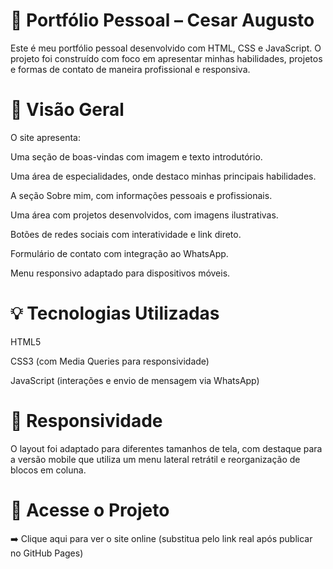 # 💼 Portfólio Pessoal – Cesar Augusto
Este é meu portfólio pessoal desenvolvido com HTML, CSS e JavaScript. O projeto foi construído com foco em apresentar minhas habilidades, projetos e formas de contato de maneira profissional e responsiva.

# 📸 Visão Geral
O site apresenta:

Uma seção de boas-vindas com imagem e texto introdutório.

Uma área de especialidades, onde destaco minhas principais habilidades.

A seção Sobre mim, com informações pessoais e profissionais.

Uma área com projetos desenvolvidos, com imagens ilustrativas.

Botões de redes sociais com interatividade e link direto.

Formulário de contato com integração ao WhatsApp.

Menu responsivo adaptado para dispositivos móveis.

# 💡 Tecnologias Utilizadas
HTML5

CSS3 (com Media Queries para responsividade)

JavaScript (interações e envio de mensagem via WhatsApp)

# 📱 Responsividade
O layout foi adaptado para diferentes tamanhos de tela, com destaque para a versão mobile que utiliza um menu lateral retrátil e reorganização de blocos em coluna.

# 🔗 Acesse o Projeto
➡️ Clique aqui para ver o site online (substitua pelo link real após publicar no GitHub Pages)
